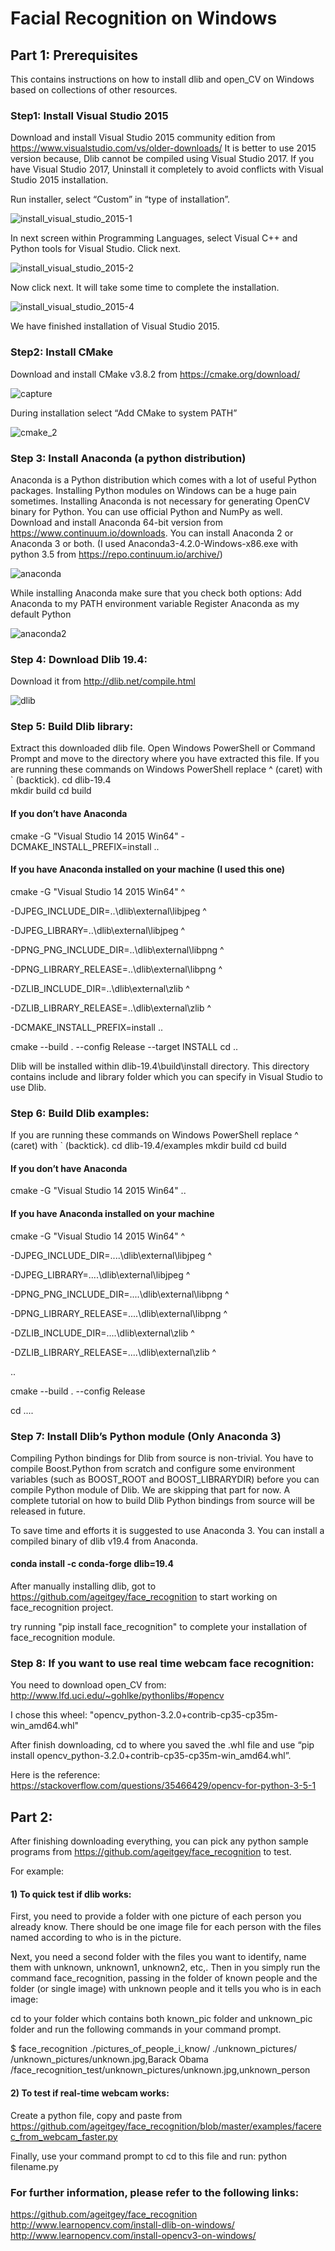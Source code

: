 # Facial Recognition on Windows

## Part 1: Prerequisites
This contains instructions on how to install dlib and open_CV on Windows based on collections of other resources.

### Step1: Install Visual Studio 2015
Download and install Visual Studio 2015 community edition from https://www.visualstudio.com/vs/older-downloads/
It is better to use 2015 version because, Dlib cannot be compiled using Visual Studio 2017.
If you have Visual Studio 2017, Uninstall it completely to avoid conflicts with Visual Studio 2015 installation.

Run installer, select “Custom” in “type of installation”. 

![install_visual_studio_2015-1](https://user-images.githubusercontent.com/16125724/29197063-8e107ab0-7ded-11e7-940d-7ed3db68084f.png)

In next screen within Programming Languages, select Visual C++ and Python tools for Visual Studio. Click next.

![install_visual_studio_2015-2](https://user-images.githubusercontent.com/16125724/29197099-d5702dec-7ded-11e7-8baa-4b114056738c.png)

Now click next. It will take some time to complete the installation.

![install_visual_studio_2015-4](https://user-images.githubusercontent.com/16125724/29197100-d574334c-7ded-11e7-9b6c-231e0f51492a.png)

We have finished installation of Visual Studio 2015.

### Step2: Install CMake
Download and install CMake v3.8.2 from https://cmake.org/download/

![capture](https://user-images.githubusercontent.com/16125724/29197126-fed912f2-7ded-11e7-9e49-e1e09fdac4f1.PNG)

During installation select “Add CMake to system PATH”

![cmake_2](https://user-images.githubusercontent.com/16125724/29197125-fed8ea5c-7ded-11e7-9ffe-89c03fb91f8a.png)

### Step 3: Install Anaconda (a python distribution)
Anaconda is a Python distribution which comes with a lot of useful Python packages. Installing Python modules on Windows can be a huge pain sometimes. Installing Anaconda is not necessary for generating OpenCV binary for Python. You can use official Python and NumPy as well.
Download and install Anaconda 64-bit version from https://www.continuum.io/downloads. You can install Anaconda 2 or Anaconda 3 or both. (I used Anaconda3-4.2.0-Windows-x86.exe with python 3.5 from https://repo.continuum.io/archive/)

![anaconda](https://user-images.githubusercontent.com/16125724/29197217-aaa525da-7dee-11e7-9adb-4fc23266f94e.PNG)

While installing Anaconda make sure that you check both options:
Add Anaconda to my PATH environment variable
Register Anaconda as my default Python

![anaconda2](https://user-images.githubusercontent.com/16125724/29197216-aaa440ac-7dee-11e7-9966-4349505d3239.png)

### Step 4: Download Dlib 19.4:
Download it from http://dlib.net/compile.html

![dlib](https://user-images.githubusercontent.com/16125724/29197248-dc15bae4-7dee-11e7-928d-b6d604b2a742.PNG)

### Step 5: Build Dlib library:
Extract this downloaded dlib file. Open Windows PowerShell or Command Prompt and move to the directory where you have extracted this file.
If you are running these commands on Windows PowerShell replace ^ (caret) with  ` (backtick).
cd dlib-19.4\
mkdir build
cd build
 
#### If you don’t have Anaconda
cmake -G "Visual Studio 14 2015 Win64" -DCMAKE_INSTALL_PREFIX=install ..
  
#### If you have Anaconda installed on your machine (I used this one)
cmake -G "Visual Studio 14 2015 Win64" ^

-DJPEG_INCLUDE_DIR=..\dlib\external\libjpeg ^

-DJPEG_LIBRARY=..\dlib\external\libjpeg ^

-DPNG_PNG_INCLUDE_DIR=..\dlib\external\libpng ^

-DPNG_LIBRARY_RELEASE=..\dlib\external\libpng ^

-DZLIB_INCLUDE_DIR=..\dlib\external\zlib ^

-DZLIB_LIBRARY_RELEASE=..\dlib\external\zlib ^

-DCMAKE_INSTALL_PREFIX=install ..
 
cmake --build . --config Release --target INSTALL
cd ..
 
Dlib will be installed within dlib-19.4\build\install directory. This directory contains include and library folder which you can specify in Visual Studio to use Dlib.

### Step 6: Build Dlib examples:
If you are running these commands on Windows PowerShell replace ^ (caret) with  ` (backtick).
cd dlib-19.4/examples
mkdir build
cd build
 
#### If you don’t have Anaconda
cmake -G "Visual Studio 14 2015 Win64" ..
  
#### If you have Anaconda installed on your machine
cmake -G "Visual Studio 14 2015 Win64" ^

-DJPEG_INCLUDE_DIR=..\..\dlib\external\libjpeg ^

-DJPEG_LIBRARY=..\..\dlib\external\libjpeg ^

-DPNG_PNG_INCLUDE_DIR=..\..\dlib\external\libpng ^

-DPNG_LIBRARY_RELEASE=..\..\dlib\external\libpng ^

-DZLIB_INCLUDE_DIR=..\..\dlib\external\zlib ^

-DZLIB_LIBRARY_RELEASE=..\..\dlib\external\zlib ^

..
 
cmake --build . --config Release

cd ..\..

### Step 7: Install Dlib’s Python module (Only Anaconda 3)
Compiling Python bindings for Dlib from source is non-trivial. You have to compile Boost.Python from scratch and configure some environment variables (such as BOOST_ROOT and BOOST_LIBRARYDIR) before you can compile Python module of Dlib. We are skipping that part for now. A complete tutorial on how to build Dlib Python bindings from source will be released in future.

To save time and efforts it is suggested to use Anaconda 3. You can install a compiled binary of dlib v19.4 from Anaconda.

#### conda install -c conda-forge dlib=19.4

After manually installing dlib, got to https://github.com/ageitgey/face_recognition to start working on face_recognition project.

try running "pip install face_recognition" to complete your installation of face_recognition module.

### Step 8: If you want to use real time webcam face recognition:
You need to download open_CV from: http://www.lfd.uci.edu/~gohlke/pythonlibs/#opencv

I chose this wheel: "opencv_python-3.2.0+contrib-cp35-cp35m-win_amd64.whl"

After finish downloading, cd to where you saved the .whl file and use “pip install opencv_python-3.2.0+contrib-cp35-cp35m-win_amd64.whl”.

Here is the reference: https://stackoverflow.com/questions/35466429/opencv-for-python-3-5-1

## Part 2:
After finishing downloading everything, you can pick any python sample programs from https://github.com/ageitgey/face_recognition to test. 

For example:

#### 1) To quick test if dlib works:
First, you need to provide a folder with one picture of each person you already know. There should be one image file for each person with the files named according to who is in the picture.

Next, you need a second folder with the files you want to identify, name them with unknown, unknown1, unknown2, etc,. 
Then in you simply run the command face_recognition, passing in the folder of known people and the folder (or single image) with unknown people and it tells you who is in each image:

cd to your folder which contains both known_pic folder and unknown_pic folder and run the following commands in your command prompt.

$ face_recognition ./pictures_of_people_i_know/ ./unknown_pictures/
/unknown_pictures/unknown.jpg,Barack Obama
/face_recognition_test/unknown_pictures/unknown.jpg,unknown_person
 
#### 2) To test if real-time webcam works:
Create a python file, copy and paste from https://github.com/ageitgey/face_recognition/blob/master/examples/facerec_from_webcam_faster.py

Finally, use your command prompt to cd to this file and run: python filename.py

### For further information, please refer to the following links:
https://github.com/ageitgey/face_recognition
http://www.learnopencv.com/install-dlib-on-windows/
http://www.learnopencv.com/install-opencv3-on-windows/



